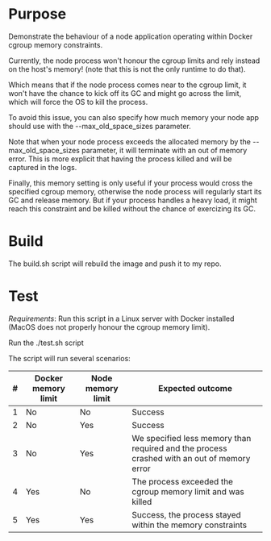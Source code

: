 # Purpose

Demonstrate the behaviour of a node application operating within Docker cgroup memory constraints.

Currently, the node process won't honour the cgroup limits and rely instead on the host's memory! (note that this is not the only runtime to do that).

Which means that if the node process comes near to the cgroup limit, it won't have the chance to kick off its GC and might go across the limit, which will force the OS to kill the process.

To avoid this issue, you can also specify how much memory your node app should use with the --max_old_space_sizes parameter.

Note that when your node process exceeds the allocated memory by the --max_old_space_sizes parameter, it will terminate with an out of memory error. This is more explicit that having the process killed and will be captured in the logs.

Finally, this memory setting is only useful if your process would cross the specified cgroup memory, otherwise the node process will
regularly start its GC and release memory. 
But if your process handles a heavy load, it might reach this constraint and be killed without the chance of exercizing its GC.

# Build

The build.sh script will rebuild the image and push it to my repo.

# Test

*Requirements*: Run this script in a Linux server with Docker installed (MacOS does not properly honour the cgroup memory limit).

Run the ./test.sh script

The script will run several scenarios:

| # | Docker memory limit | Node memory limit | Expected outcome |
|---|----|----|---------|
| 1 | No | No | Success |
| 2 | No | Yes | Success |
| 3 | No | Yes | We specified less memory than required and the process crashed with an out of memory error |
| 4 | Yes | No | The process exceeded the cgroup memory limit and was killed |
| 5 | Yes | Yes | Success, the process stayed within the memory constraints |



